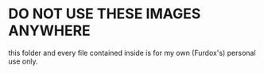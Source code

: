# DO NOT USE THESE IMAGES ANYWHERE

this folder and every file contained inside is for my own (Furdox's) personal use only.
